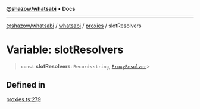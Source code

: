 [**@shazow/whatsabi**](../../../../../README.md) • **Docs**

***

[@shazow/whatsabi](../../../../../globals.md) / [whatsabi](../../../README.md) / [proxies](../README.md) / slotResolvers

# Variable: slotResolvers

> `const` **slotResolvers**: `Record`\<`string`, [`ProxyResolver`](../interfaces/ProxyResolver.md)\>

## Defined in

[proxies.ts:279](https://github.com/shazow/whatsabi/blob/main/src/proxies.ts#L279)
